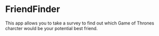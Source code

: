 # FriendFinder


This app allows you to take a survey to find out which Game of Thrones charcter would be your potential best friend.
